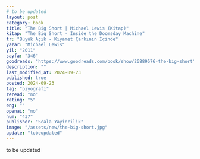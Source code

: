 ```yaml
---
# to be updated
layout: post
category: book
title: "The Big Short | Michael Lewis (Kitap)"
kitap: "The Big Short - Inside the Doomsday Machine"
tr: "Büyük Açık - Kıyamet Çarkının İçinde"
yazar: "Michael Lewis"
yil: "2011"
sayfa: "346"
goodreads: "https://www.goodreads.com/book/show/26889576-the-big-short"
description: ""
last_modified_at: 2024-09-23
published: true
posted: 2024-09-23
tag: "biyografi"
reread: "no"
rating: "5"
eng: ""
openai: "no"
num: "437"
publisher: "Scala Yayincilik"
image: "/assets/new/the-big-short.jpg"
update: "tobeupdated"
---
```


to be updated
